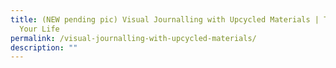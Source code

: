 ```yaml
---
title: (NEW pending pic) Visual Journalling with Upcycled Materials | Time of
  Your Life
permalink: /visual-journalling-with-upcycled-materials/
description: ""
---
```

<!-- 
**The sky is the limit when it comes to journalling! Learn about the benefits of visual journalling and create meaningful pages in your journal using upcycled materials.**

**Date:** 20 July, 2:00 – 4:30 pm <br>
**Venue:** Serangoon Public Library, Programme Zone <br>
**Organiser:** National Library Board

You do not need a large collection of fancy art supplies to do visual journalling. In fact, you can create meaningful pages in your journal using upcycled materials.  

In this hands-on session, you will learn about the benefits of visual journalling and practice some basic techniques. Discover your own unique journalling style!  

This programme is suitable for those aged 50 and above.

<a href="https://www.instagram.com/castlerysg/?hl=en" target="_blank" class="btn-link">
	<img src="/images/more-info-btn.png">
</a>

<style>
	.btn-link {
		display: inline-block;
	}
	a.btn-link[target="_blank"]:after {
	display: none;
}
	.btn-link > img {
		width: 100%;
	}
</style>

-->